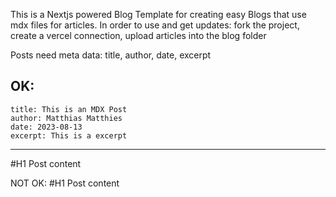 This is a Nextjs powered Blog Template for creating easy Blogs that use mdx files for articles.
In order to use and get updates: fork the project, create a vercel connection, upload articles into the blog folder 

Posts need meta data: title, author, date, excerpt

OK:
---
    title: This is an MDX Post
    author: Matthias Matthies
    date: 2023-08-13
    excerpt: This is a excerpt
---
#H1
Post content

NOT OK:
#H1
Post content
